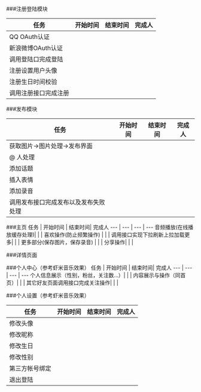 ###注册登陆模块

任务 | 开始时间 | 结束时间| 完成人
--- | --- | ---  | --- 
QQ OAuth认证 |  | | 
新浪微博OAuth认证 |  | |
调用登陆口完成登陆|  | |
注册设置用户头像 |  | |
注册生日时间校验 |  | |
调用注册接口完成注册|  | |

###发布模块

任务 | 开始时间 | 结束时间| 完成人
--- | --- | ---  | --- 
获取图片->图片处理->发布界面|  | | 
@ 人处理 |  | |
添加话题|  | |
插入表情 |  | |
添加录音|  | |
调用发布接口完成发布以及发布失败处理|  | |

###主页
任务 | 开始时间 | 结束时间| 完成人
--- | --- | ---  | --- 
音频播放(在线播放缓存处理)|  | | 
喜欢操作(防止频繁操作) |  | |
调用接口实现下拉刷新上拉加载更多|  | |
更多部分(保存图片，保存录音) |  | |
分享操作|  | |

###详情页面


###个人中心（参考虾米音乐效果）
任务 | 开始时间 | 结束时间| 完成人
--- | --- | ---  | --- 
个人信息展示（性别，粉丝，关注数...）|  | | 
内容展示与操作（同首页）|  | |
其它好友页面调用接口完成关注操作|  | |

###个人设置（参考虾米音乐效果）

任务 | 开始时间 | 结束时间| 完成人
--- | --- | ---  | --- 
修改头像|  | | 
修改昵称 |  | |
修改生日|  | |
修改性别 |  | |
第三方帐号绑定|  | |
退出登陆|  | |







